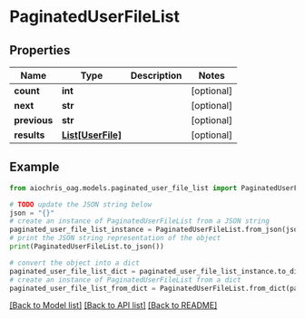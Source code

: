 # PaginatedUserFileList


## Properties

Name | Type | Description | Notes
------------ | ------------- | ------------- | -------------
**count** | **int** |  | [optional] 
**next** | **str** |  | [optional] 
**previous** | **str** |  | [optional] 
**results** | [**List[UserFile]**](UserFile.md) |  | [optional] 

## Example

```python
from aiochris_oag.models.paginated_user_file_list import PaginatedUserFileList

# TODO update the JSON string below
json = "{}"
# create an instance of PaginatedUserFileList from a JSON string
paginated_user_file_list_instance = PaginatedUserFileList.from_json(json)
# print the JSON string representation of the object
print(PaginatedUserFileList.to_json())

# convert the object into a dict
paginated_user_file_list_dict = paginated_user_file_list_instance.to_dict()
# create an instance of PaginatedUserFileList from a dict
paginated_user_file_list_from_dict = PaginatedUserFileList.from_dict(paginated_user_file_list_dict)
```
[[Back to Model list]](../README.md#documentation-for-models) [[Back to API list]](../README.md#documentation-for-api-endpoints) [[Back to README]](../README.md)


